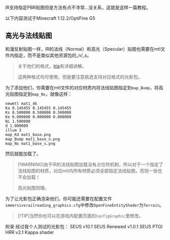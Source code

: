 IR支持指定PBR贴图但是方法有点不寻常...没关系，这就是这样一篇教程。

以下内容测试于Minecraft 1.12.2/OptiFine G5

## 高光与法线贴图
和漫反射贴图一样，IR的法线（Normal）和高光（Specular）贴图也需要在mtl文件内指定，而不是类似其他资源包的_n/_s。
> 关于他们的格式，[Iris](https://shaders.properties/current/how-to/pbr_standards/#formats)有详细讲解。
> 
> 这两种格式均可使用，但是要注意挑选支持对应格式的光影包。

为了添加他们，你需要在mtl文件的对应材质内将法线贴图指定到`map_Bump`，将高光贴图指定到`map_Ns`，就像这样：
```mtl
newmtl mat1_4k
Ka 0.145455 0.145455 0.145455
Ks 0.500000 0.500000 0.500000
Ke 0.000000 0.000000 0.000000
Ni 1.500000
d 1.000000
illum 3
map_Kd mat1_base.png
map_Bump mat1_base_n.png
map_Ns mat1_base_s.png
```
然后就能加载了。
>[!WARNING]由于IR的法线贴图加载没有占位符机制，所以对于一个指定了法线贴图的材质，对应mtl内所有材质必须全部指定法线贴图，否则一张也不会加载！
> 
> 高光贴图同理。

为了让光影包正确渲染他们，你可能还需要在配置文件`immersiverailroading_graphics.cfg`中修改`OpenFineEntityShader`为`Terrain`。
>[!TIP]当然你也可以在游戏内配置页面的`ConfigGraphic`里修改。

附录 经过我个人测试的光影包：
SEUS v10.1
SEUS Renewed v1.0.1
SEUS PTGI HRR v2.1
Kappa shader
